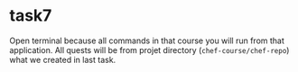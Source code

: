 # task7

Open terminal because all commands in that course you will run from that application. All quests will be from projet directory (`chef-course/chef-repo`) what we created in last task.
